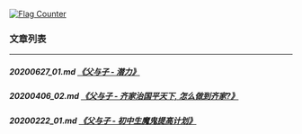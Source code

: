 <a rel="nofollow" href="http://info.flagcounter.com/h9V1"  ><img src="http://s03.flagcounter.com/count/h9V1/bg_FFFFFF/txt_000000/border_CCCCCC/columns_2/maxflags_12/viewers_0/labels_0/pageviews_0/flags_0/"  alt="Flag Counter"  border="0"  ></a>  
  
### 文章列表  
----  
##### 20200627_01.md   [《父与子 - 潜力》](20200627_01.md)  
##### 20200406_02.md   [《父与子 - 齐家治国平天下, 怎么做到齐家?》](20200406_02.md)  
##### 20200222_01.md   [《父与子 - 初中生魔鬼提高计划》](20200222_01.md)  
